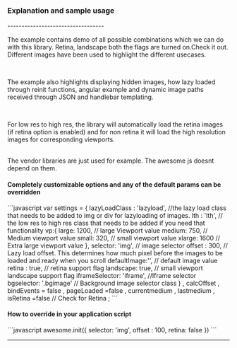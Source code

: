 <h3>Explanation and sample usage</h3>
----------------------------------
<p>The example contains demo of all possible combinations which we can do with this library. Retina, landscape both the flags are turned on.Check it out. Different images have been used to highlight the different usecases. </p><br/>
<p>The example also highlights displaying hidden images, how lazy loaded through reinit functions, angular example and dynamic image paths received through JSON and handlebar templating.</p><br/>
<p>For low res to high res, the library will automatically load the retina images (if retina option is enabled) and for non retina it will load the high resolution images for corresponding viewports.</p><br/> 
The vendor libraries are just used for example. The awesome js doesnt depend on them.</p>

<h4>Completely customizable options and any of the default params can be overridden </h4>
```javascript
var settings = {
			lazyLoadClass : 'lazyload', //the lazy load class that needs to be added to img or div for lazyloading of images. 
			lth : 'lth', // the low res to high res class that needs to be added if you need that functionality
			vp:{
				large: 1200, // large Viewport value
				medium: 750, // Medium viewport value
				small: 320,  // small viewport value
				xlarge: 1600 // Extra large viewport value
			},
			selector: 'img',  // image selector
			offset : 300,     // Lazy load offset. This determines how much pixel before the images to be loaded and ready when you scroll
			defaultImage:'', // default image value
			retina : true, // retina support flag
			landscape: true, // small viewport landscape support flag
			iframeSelector: 'iframe', //Iframe selector
			bgselector: '.bgimage' // Background image selector class
		}
		, calcOffset
		, bindEvents = false
		, pageLoaded =false
		, currentmedium
		, lastmedium 
		, isRetina =false // Check for Retina
		;
```
<h4>How to override in your application script</h4>
```javascript
awesome.init({
		selector: 'img',
		offset : 100,
		retina: false
	})
```


------------------------------------------------------------------